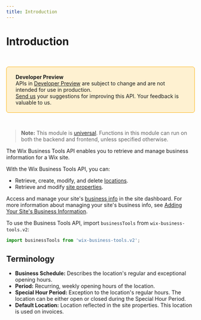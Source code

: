 ```yaml
---
title: Introduction
---
```


# Introduction

&nbsp;

<div style="background-color: #FEF1D1; padding: 18px 24px; border-radius: 6px; border: 1px solid #FDB10C; box-sizing: border-box; display: inline-block">
    <b>Developer Preview</b>
    <br/>
    <span>APIs in <a href="https://www.wix.com/velo/reference/api-overview/developer-preview">Developer Preview</a> are subject to change and are not intended for use in production.<br/><a href="mailto:velo-preview-feedback@wix.com">Send us</a> your suggestions for improving this API. Your feedback is valuable to us.</span>
</div>

&nbsp;

> **Note:** This module is
> [universal](/api-overview/api-versions#universal-modules).
> Functions in this module can run on both the backend and frontend,
> unless specified otherwise.

The Wix Business Tools API enables you to retrieve and manage business information for a Wix site.

With the Wix Business Tools API, you can:
+ Retrieve, create, modify, and delete [locations](https://www.wix.com/velo/reference/wix-business-tools-v2/locations).
+ Retrieve and modify [site properties](https://www.wix.com/velo/reference/wix-business-tools-v2/siteproperties).

Access and manage your site's [business info](https://www.wix.com/my-account/site-selector/?buttonText=Select%20Site&title=Select%20a%20Site&autoSelectOnSingleSite=true&actionUrl=https:%2F%2Fwww.wix.com%2Fdashboard%2F%7B%7BmetaSiteId%7D%7D%2Fsettings/business-info) in the site dashboard. For more information about managing your site's business info, see [Adding Your Site's Business Information](https://support.wix.com/en/article/adding-your-sites-business-information).

To use the Business Tools API, import `businessTools` from `wix-business-tools.v2`:

```js
import businessTools from 'wix-business-tools.v2';
```

## Terminology

+ **Business Schedule:** Describes the location's regular and exceptional opening hours.
+ **Period:** Recurring, weekly opening hours of the location.
+ **Special Hour Period:** Exception to the location's regular hours. The location can be either open or closed during the Special Hour Period.
+ **Default Location:** Location reflected in the site properties. This location is used on invoices.
